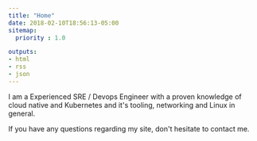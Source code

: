 ```yaml
---
title: "Home"
date: 2018-02-10T18:56:13-05:00
sitemap:
  priority : 1.0

outputs:
- html
- rss
- json
---
```


I am a Experienced SRE / Devops Engineer with a proven knowledge of cloud native and Kubernetes and it's tooling, networking and Linux in general.

If you have any questions regarding my site, don't hesitate to contact me.
